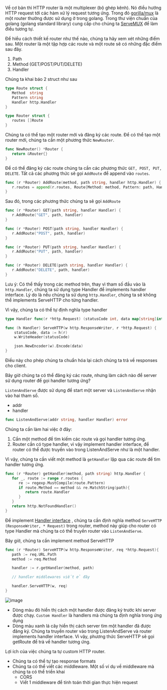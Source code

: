 Về cơ bản thì HTTP router là một multiplexer (bộ ghép kênh). Nó điều hướng HTTP request tới các hàm xử lý request tương ứng. Trong đó [gorilla/mux](https://github.com/gorilla/mux) là một router thường được sử dụng ở trong golang. Trong thư viện chuẩn của golang (golang standard library) cung cấp cho chúng ta [ServeMUX](https://pkg.go.dev/net/http#ServeMux) để làm điều tương tự.

Để hiểu cách thiết kế router như thế nào, chúng ta hãy xem xét những điểm sau. Một router là một tập hợp các route và một route sẽ có những đặc điểm sau đây.

1. Path
2. Method (GET/POST/PUT/DELETE)
3. Handler

Chúng ta khai báo 2 struct như sau

```go
type Route struct {
   Method  string
   Pattern string
   Handler http.Handler
}

type Router struct {
   routes []Route
}
```

Chúng ta có thể tạo một router mới và đăng ký các route. Để có thể tạo một router mới, chúng ta cần một phương thức `NewRouter`.

```go
func NewRouter() *Router {
   return &Router{}
}
```

Để có thể đăng ký các route chúng ta cần các phương thức `GET, POST, PUT, DELETE`. Tất cả các phương thức sẽ gọi `AddRoute` để append vào `routes`.

```go
func (r *Router) AddRoute(method, path string, handler http.Handler) {
   r.routes = append(r.routes, Route{Method: method, Pattern: path, Handler: handler})
}
```

Sau đó, trong các phương thức chúng ta sẽ gọi `AddRoute`

```go
func (r *Router) GET(path string, handler Handler) {
   r.AddRoute("GET", path, handler)
}

func (r *Router) POST(path string, handler Handler) {
   r.AddRoute("POST", path, handler)
}

func (r *Router) PUT(path string, handler Handler) {
   r.AddRoute("PUT", path, handler)
}

func (r *Router) DELETE(path string, handler Handler) {
   r.AddRoute("DELETE", path, handler)
}
```

Lưu ý: Có thể thấy trong các method trên, thay vì tham số đầu vào là `http.Handler`, chúng ta sử dụng type Handler để implements handler interface. Lý do là nếu chúng ta sử dụng `http.Handler`, chúng ta sẽ không thể implements ServeHTTP cho từng handler.

Vì vậy, chúng ta có thể tự định nghĩa type handler

```go
type Handler func(r *http.Request) (statusCode int, data map[string]interface{})

func (h Handler) ServeHTTP(w http.ResponseWriter, r *http.Request) {
    statusCode, data := h(r)
    w.WriteHeader(statusCode)

    json.NewEncoder(w).Encode(data)
}
```

Điều này cho phép chúng ta chuẩn hóa lại cách chúng ta trả về responses cho client.

Bây giờ chúng ta có thể đăng ký các route, nhưng làm cách nào để server sử dụng router để gọi handler tương ứng?

`ListenAndServe` được sử dụng để start một server và `ListenAndServe` nhận vào hai tham số.

- addr
- handler

```go
func ListenAndServe(addr string, handler Handler) error
```

Chúng ta cần làm hai việc ở đây:

1. Cần một method để tìm kiếm các route và gọi handler tương ứng.
2. Router cần có type handler, vì vậy implement handler interface, để router có thể được truyền vào trong ListenAndServe như là một handler.

Vì vậy, chúng ta cần viết một method là `getHandler` lặp qua các route để tìm handler tương ứng.

```go
func (r *Router) getHandler(method, path string) http.Handler {
   for _, route := range r.routes {
      re := regexp.MustCompile(route.Pattern)
      if route.Method == method && re.MatchString(path){
         return route.Handler
      }
   }
   return http.NotFoundHandler()
}
```

Để implement [Handler interface](https://pkg.go.dev/net/http#Handler) , chúng ta cần định nghĩa method `ServeHTTP (ResponseWriter, * Request)` trong router, method này giúp cho router có type Handler mà chúng ta có thể truyền router vào `ListenAndServe`.

Bây giờ, chúng ta cần implement method ServeHTTP

```go
func (r *Router) ServeHTTP(w http.ResponseWriter, req *http.Request){
   path := req.URL.Path
   method := req.Method

   handler := r.getHandler(method, path)

   // handler middlewares viết ở đây

   handler.ServeHTTP(w, req)
}
```

![image](https://techmaster.vn/media/static/9479/c6d626451co50fuc8e00)

- Dòng màu đỏ hiển thị cách một handler được đăng ký trước khi server được chạy. `Custom Handler` là handlers mà chúng ta định nghĩa trong ứng dụng
- Dòng màu xanh lá cây hiển thị cách server tìm một handler đã được đăng ký. Chúng ta truyền router vào trong ListenAndServe và router implements handler interface. Vì vậy, phương thức ServeHTTP sẽ gọi getRoute để trả về handler tương ứng.

Lợi ích của việc chúng ta tự custom HTTP router.

- Chúng ta có thể tự tạo response formats
- Chúng ta có thể viết các middleware. Một số ví dụ về middleware mà chúng ta có thể triển khai
    - CORS
    - Viết 1 middleware để tính toán thời gian thực hiện request